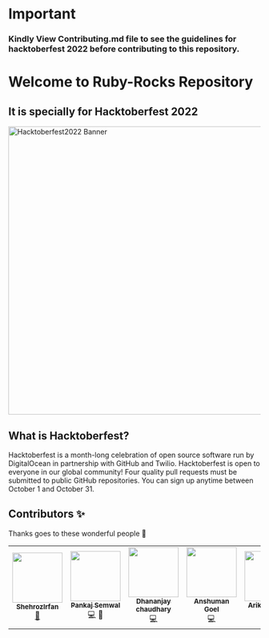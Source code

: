# Important
### Kindly View Contributing.md file to see the guidelines for hacktoberfest 2022 before contributing to this repository.

# Welcome to Ruby-Rocks Repository
## It is specially for Hacktoberfest 2022

<img width="576" alt="Hacktoberfest2022 Banner" src="https://user-images.githubusercontent.com/54318487/193989847-0891d8c8-88e3-4395-acbb-8e0df99e84ef.png">

## What is Hacktoberfest?
Hacktoberfest is a month-long celebration of open source software run by DigitalOcean in partnership with GitHub and Twilio. Hacktoberfest is open to everyone in our global community! Four quality pull requests must be submitted to public GitHub repositories. You can sign up anytime between October 1 and October 31.

## Contributors ✨

Thanks goes to these wonderful people 💜
<table>
  <tr>
    <td align="center"><a href="https://github.com/ShehrozIrfan"><img src="https://avatars.githubusercontent.com/u/36946330?s=60&v=4" width="100px;" alt=""/><br /><sub><b>ShehrozIrfan</b></sub></a><br /><a href="#maintenance-Tlazypanda" title="Maintenance">🚧</a></td>
    <td align="center"><a href="https://github.com/pnkjxmwl"><img src="https://avatars.githubusercontent.com/u/81282394?v=4" width="100px;" alt=""/><br /><sub><b>Pankaj Semwal</b></sub></a><br /><a title="Code">💻 📖</a></td>
    <td align="center"><a href="https://github.com/dhananjay425"><img src="https://avatars.githubusercontent.com/u/35595412?s=60&v=4" width="100px;" alt=""/><br /><sub><b>Dhananjay chaudhary</b></sub></a><br /><a  title="Code">💻</a></td>
    <td align="center"><a href="https://github.com/AnshumanGoel"><img src="https://avatars.githubusercontent.com/u/99547341?s=60&v=4" width="100px;" alt=""/><br /><sub><b>Anshuman Goel</b></sub></a><br /> <a  title="Code">💻</a></td>
    <td align="center"><a href="https://github.com/Arika008"><img src="https://avatars.githubusercontent.com/u/100206199?s=60&v=4" width="100px;" alt=""/><br /><sub><b>Arika Pandey</b></sub></a><br /><a  title="Code">💻</a></td>
    <td align="center"><a href="https://github.com/SiddharthBihola"><img src="https://avatars.githubusercontent.com/u/112693399?s=60&v=4" width="100px;" alt=""/><br /><sub><b>SiddharthBihola</b></sub></a><br /><a title="Code">💻</a></td>
    <td align="center"><a href="https://github.com/Sayan2908"><img src="https://avatars.githubusercontent.com/u/107147382?s=60&v=4" width="100px;" alt=""/><br /><sub><b>Sayan Dey Sarkar</b></sub></a><br /><a title="Code">💻</a></td>
    <td align="center"><a href="https://github.com/yash-sharma13"><img src="https://avatars.githubusercontent.com/u/95098944?s=60&v=4" width="100px;" alt=""/><br /><sub><b>yash sharma</b></sub></a><br /><a title="Code">💻</a></td>
  </tr>
  
  </table>